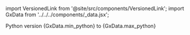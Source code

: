 import VersionedLink from '@site/src/components/VersionedLink';
import GxData from '../../../components/_data.jsx';

<span><VersionedLink to='/core/set_up_a_gx_environment/install_python'>Python version {GxData.min_python} to {GxData.max_python}</VersionedLink></span>
